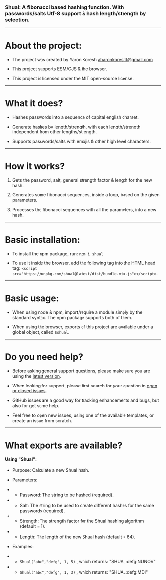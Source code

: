 ### Shual: A fibonacci based hashing function. With passwords/salts Utf-8 support & hash length/strength by selection.

- - -

# About the project:

* The project was created by Yaron Koresh <aharonkoresh1@gmail.com>

* This project supports ESM/CJS & the browser.

* This project is licensed under the MIT open-source license.

- - -

# What it does?

* Hashes passwords into a sequence of capital english charset.

* Generate hashes by length/strength, with each length/strength independent from other lengths/strength.

* Supports passwords/salts with emojis & other high level characters.

- - -

# How it works?

1. Gets the password, salt, general strength factor & length for the new hash.

2. Generates some fibonacci sequences, inside a loop, based on the given parameters.

3. Processes the fibonacci sequences with all the parameters, into a new hash.

- - -

# Basic installation:

* To install the npm package, run: `npm i shual`

* To use it inside the browser, add the following tag into the HTML head tag: `<script src="https://unpkg.com/shual@latest/dist/bundle.min.js"></script>`.

- - -

# Basic usage:

* When using node & npm, import/require a module simply by the standard syntax. The npm package supports both of them.

* When using the browser, exports of this project are available under a global object, called `$shual`.

- - -

# Do you need help?

* Before asking general support questions, please make sure you are using the [latest version](https://github.com/YaronKoresh/shual/releases/latest).

* When looking for support, please first search for your question in [open or closed issues](https://github.com/YaronKoresh/shual/issues?q=is%3Aissue).

* GitHub issues are a good way for tracking enhancements and bugs, but also for get some help.

* Feel free to open new issues, using one of the available templates, or create an issue from scratch.

- - -

# What exports are available?

#### Using "Shual":

* Purpose: Calculate a new Shual hash.

* Parameters:

* * Password: The string to be hashed (required).

* * Salt: The string to be used to create different hashes for the same passwords (required).

* * Strength: The strength factor for the Shual hashing algorithm (default = 1).

* * Length: The length of the new Shual hash (default = 64).

* Examples:

* * `Shual("abc","defg", 1, 5)` , which returns: "SHUAL:defg:NUNOV"

* * `Shual("abc","defg", 1, 3)` , which returns: "SHUAL:defg:MDI"